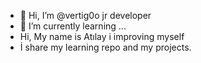 - 👋 Hi, I’m @vertig0o jr developer
 - 🌱 I’m currently learning ...
- Hi, My name is Atılay  i improving myself 
- İ  share my learning repo and my projects.
 
 
<!---
vertig0o/vertig0o is a ✨ special ✨ repository because its `README.md` (this file) appears on your GitHub profile.
You can click the Preview link to take a look at your changes.
--->
